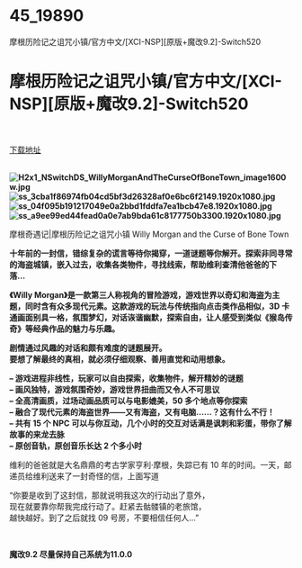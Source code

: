 # 45_19890
摩根历险记之诅咒小镇/官方中文/[XCI-NSP][原版+魔改9.2]-Switch520
# 摩根历险记之诅咒小镇/官方中文/[XCI-NSP][原版+魔改9.2]-Switch520
 <br/></br>
[下载地址](https://www.switch520.cc/article/19890 "下载地址")
<br/></br>

<p><strong><img title="H2x1_NSwitchDS_WillyMorganAndTheCurseOfBoneTown_image1600w.jpg" src="https://www.switch520.cc/muke_img/2021_07_08_490c22913fb2e.jpg" alt="H2x1_NSwitchDS_WillyMorganAndTheCurseOfBoneTown_image1600w.jpg"></strong><br>
<strong><img title="ss_3cba1f86974fb04cd5bf3d26328af0e6bc6f2149.1920x1080.jpg" src="https://www.switch520.cc/muke_img/2021_07_08_8a48d04fe53e6.jpg" alt="ss_3cba1f86974fb04cd5bf3d26328af0e6bc6f2149.1920x1080.jpg"></strong><br>
<strong><img title="ss_04f095b191217049e0a2bbd1fddfa7ea1bcb47e8.1920x1080.jpg" src="https://www.switch520.cc/muke_img/2021_07_08_66f3d0672f316.jpg" alt="ss_04f095b191217049e0a2bbd1fddfa7ea1bcb47e8.1920x1080.jpg"></strong><br>
<strong><img title="ss_a9ee99ed44fead0a0e7ab9bda61c8177750b3300.1920x1080.jpg" src="https://www.switch520.cc/muke_img/2021_07_08_dd76b66014d22.jpg" alt="ss_a9ee99ed44fead0a0e7ab9bda61c8177750b3300.1920x1080.jpg">&nbsp;</strong></p>
<p>摩根奇遇记|摩根历险记之诅咒小镇 Willy Morgan and the Curse of Bone Town</p>
<p><strong>十年前的一封信，错综复杂的谎言等待你揭穿，一道谜题等你解开。探索非同寻常的海盗城镇，嵌入过去，收集各类物件，寻找线索，帮助维利查清他爸爸的下落…</strong></p>
<p><strong>《Willy Morgan》是一款第三人称视角的冒险游戏，游戏世界以奇幻和海盗为主题，同时含有众多现代元素。这款游戏的玩法与传统指向点击类作品相似，3D 卡通画面别具一格，氛围梦幻，对话诙谐幽默，探索自由，让人感受到类似《猴岛传奇》等经典作品的魅力与乐趣。</strong></p>
<p><strong>剧情通过风趣的对话和颇有难度的谜题展开。</strong><br>
<strong>要想了解最终的真相，就必须仔细观察、善用直觉和动用想象。</strong></p>
<p><strong>– 游戏进程非线性，玩家可以自由探索，收集物件，解开精妙的谜题</strong><br>
<strong>– 画风独<span class="initHidden">特，游戏氛围奇妙，游戏世界扭曲而又令人不可思议<br>
– 全高清画质，过场动画品质可以与电影媲美，50 多个地点等你探索<br>
– 融合了现代元素的海盗世界——又有海盗，又有电脑……？这有什么不行！<br>
– 共有 15 个 NPC 可以与你互动，几个小时的交互对话满是讽刺和彩蛋，带你了解故事的来龙去脉<br>
– 原创音轨，原创音乐长达 2 个多小时</span></strong></p>
<p>维利的爸爸就是大名鼎鼎的考古学家亨利·摩根，失踪已有 10 年的时间。一天，邮递员给维利送来了一封奇怪的信，上面写道</p>
<p>“你要是收到了这封信，那就说明我这次的行动出了意外，<br>
现在就要靠你帮我完成行动了。赶紧去骷髅镇的老旅馆，<br>
越快越好。到了之后就找 09 号房，不要相信任何人…”</p>
<p>&nbsp;</p>
<p><strong>魔改9.2 尽量保持自己系统为11.0.0</strong></p>
